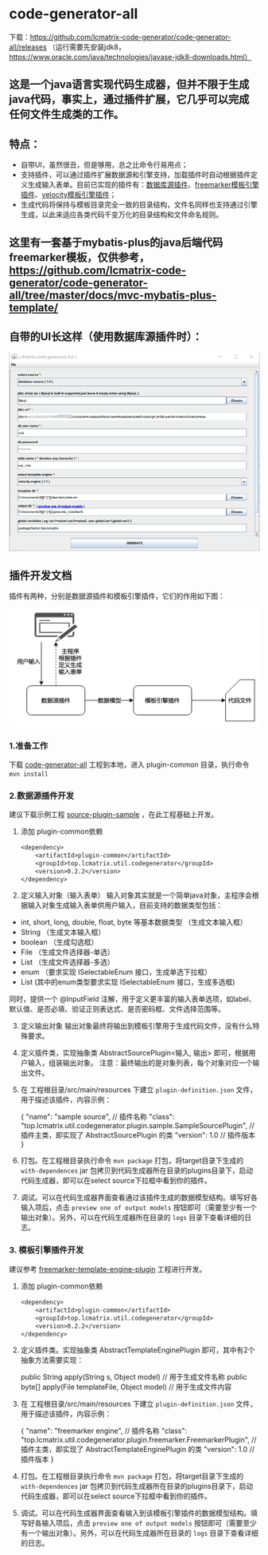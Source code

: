 # code-generator-all
下载：https://github.com/lcmatrix-code-generator/code-generator-all/releases   （运行需要先安装jdk8，https://www.oracle.com/java/technologies/javase-jdk8-downloads.html）

## 这是一个java语言实现代码生成器，但并不限于生成java代码，事实上，通过插件扩展，它几乎可以完成任何文件生成类的工作。
## 特点：
* 自带UI，虽然很丑，但是够用，总之比命令行易用点；
* 支持插件，可以通过插件扩展数据源和引擎支持，加载插件时自动根据插件定义生成输入表单。目前已实现的插件有：[数据库源插件](https://github.com/lcmatrix-code-generator/db-source-plugin)、[freemarker模板引擎插件](https://github.com/lcmatrix-code-generator/freemarker-template-engine-plugin)、[velocity模板引擎插件](https://github.com/lcmatrix-code-generator/velocity-template-engine-plugin)；
* 生成代码将保持与模板目录完全一致的目录结构，文件名同样也支持通过引擎生成，以此来适应各类代码千变万化的目录结构和文件命名规则。

## 这里有一套基于mybatis-plus的java后端代码freemarker模板，仅供参考，https://github.com/lcmatrix-code-generator/code-generator-all/tree/master/docs/mvc-mybatis-plus-template/

## 自带的UI长这样（使用数据库源插件时）：
![UI](https://github.com/lcmatrix-code-generator/code-generator-all/blob/master/docs/screenshot1.png?raw=true)

## 插件开发文档
 插件有两种，分别是数据源插件和模板引擎插件，它们的作用如下图：
 
 ![plugin](https://github.com/lcmatrix-code-generator/code-generator-all/blob/master/docs/plugin-doc.png?raw=true)
 
 ### 1.准备工作
 下载 [code-generator-all](https://github.com/lcmatrix-code-generator/code-generator-all) 工程到本地，进入 plugin-common 目录，执行命令 `mvn install`
 
 ### 2.数据源插件开发
 建议下载示例工程 [source-plugin-sample](https://github.com/lcmatrix-code-generator/source-plugin-sample) ，在此工程基础上开发。
 
 1. 添加 plugin-common依赖
 
        <dependency>
            <artifactId>plugin-common</artifactId>
            <groupId>top.lcmatrix.util.codegenerator</groupId>
            <version>0.2.2</version>
        </dependency>
 
 2. 定义输入对象（输入表单）
 输入对象其实就是一个简单java对象，主程序会根据输入对象生成输入表单供用户输入，目前支持的数据类型包括：
  * int, short, long, double, float, byte 等基本数据类型 （生成文本输入框）
  * String （生成文本输入框）
  * boolean （生成勾选框）
  * File （生成文件选择器-单选）
  * List<File> （生成文件选择器-多选）
  * enum （要求实现 ISelectableEnum 接口，生成单选下拉框）
  * List<enum> (其中的enum类型要求实现 ISelectableEnum 接口，生成多选框)

  同时，提供一个 @InputField 注解，用于定义更丰富的输入表单选项，如label、默认值、是否必填、验证正则表达式、是否密码框、文件选择范围等。
 
 3. 定义输出对象
 输出对象最终将输出到模板引擎用于生成代码文件，没有什么特殊要求。
 
 4. 定义插件类，实现抽象类 AbstractSourcePlugin<输入, 输出> 即可，根据用户输入，组装输出对象。
 注意：最终输出的是对象列表，每个对象对应一个输出文件。
 
 5. 在 工程根目录/src/main/resources 下建立 `plugin-definition.json` 文件，用于描述该插件，内容示例：
 
      {
        "name": "sample source",      // 插件名称
        "class": "top.lcmatrix.util.codegenerator.plugin.sample.SampleSourcePlugin",     // 插件主类，即实现了 AbstractSourcePlugin 的类
        "version": 1.0     // 插件版本
      }
 
 6. 打包。在工程根目录执行命令 `mvn package` 打包，将target目录下生成的 `with-dependences` jar 包拷贝到代码生成器所在目录的plugins目录下，启动代码生成器，即可以在select source下拉框中看到你的插件。
 7. 调试。可以在代码生成器界面查看通过该插件生成的数据模型结构。填写好各输入项后，点击 `preview one of output models` 按钮即可（需要至少有一个输出对象）。另外，可以在代码生成器所在目录的 `logs` 目录下查看详细的日志。
 
 ### 3. 模板引擎插件开发
 建议参考 [freemarker-template-engine-plugin](https://github.com/lcmatrix-code-generator/freemarker-template-engine-plugin) 工程进行开发。
 1. 添加 plugin-common依赖
 
        <dependency>
            <artifactId>plugin-common</artifactId>
            <groupId>top.lcmatrix.util.codegenerator</groupId>
            <version>0.2.2</version>
        </dependency>
 
 2. 定义插件类。实现抽象类 AbstractTemplateEnginePlugin 即可，其中有2个抽象方法需要实现：
 
      public String apply(String s, Object model)            // 用于生成文件名称
      public byte[] apply(File templateFile, Object model)   // 用于生成文件内容
      
 3. 在 工程根目录/src/main/resources 下建立 `plugin-definition.json` 文件，用于描述该插件，内容示例：
 
      {
        "name": "freemarker engine",      // 插件名称
        "class": "top.lcmatrix.util.codegenerator.plugin.freemarker.FreemarkerPlugin",     // 插件主类，即实现了 AbstractTemplateEnginePlugin 的类
        "version": 1.0     // 插件版本
      }
 
 4. 打包。在工程根目录执行命令 `mvn package` 打包，将target目录下生成的 `with-dependences` jar 包拷贝到代码生成器所在目录的plugins目录下，启动代码生成器，即可以在select source下拉框中看到你的插件。
 5. 调试。可以在代码生成器界面查看输入到该模板引擎插件的数据模型结构。填写好各输入项后，点击 `preview one of output models` 按钮即可（需要至少有一个输出对象）。另外，可以在代码生成器所在目录的 `logs` 目录下查看详细的日志。

